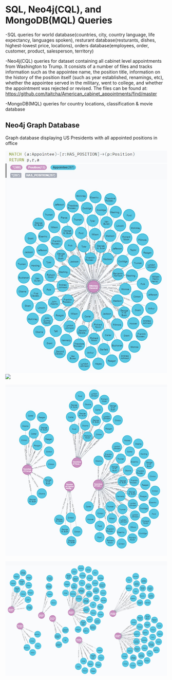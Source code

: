 # SQL, Neo4j(CQL), and MongoDB(MQL) Queries

-SQL queries for world database(countries, city, country language, life expectancy, languages spoken),
resturant database(resturants, dishes, highest-lowest price, locations),
orders database(employees, order, customer, product, salesperson, territory)

-Neo4j(CQL) queries for dataset containing all cabinet level appointments from Washington to 
Trump. It consists of a number of files and tracks information such as the appointee 
name, the position title, information on the history of the position itself (such as year 
established, renamings, etc), whether the appointee served in the military, went to 
college, and whether the appointment was rejected or revised. The files can be 
found at: https://github.com/taitcha/American_cabinet_appointments/find/master

-MongoDB(MQL) queries for country locations, classification & movie database

## Neo4j Graph Database

Graph database displaying US Presidents with all appointed positions in office

![](screenshots/graph1.JPG)
<img src="screenshots/graph3" width="100">

![](screenshots/graph2.JPG)

![](screenshots/graph3.JPG)
